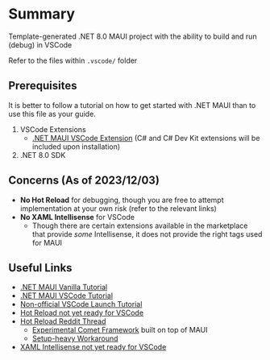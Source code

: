 # Summary
Template-generated .NET 8.0 MAUI project with the ability to build and run (debug) in VSCode

Refer to the files within `.vscode/` folder

## Prerequisites
It is better to follow a tutorial on how to get started with .NET MAUI than to use this file as your guide.

1. VSCode Extensions
    - [.NET MAUI VSCode Extension](https://marketplace.visualstudio.com/items?itemName=ms-dotnettools.dotnet-maui) (C# and C# Dev Kit extensions will be included upon installation)
2. .NET 8.0 SDK

## Concerns (As of 2023/12/03)
- **No Hot Reload** for debugging, though you are free to attempt implementation at your own risk (refer to the relevant links)
- **No XAML Intellisense** for VSCode
    - Though there are certain extensions available in the marketplace that provide *some* Intellisense, it does not provide the right tags used for MAUI

## Useful Links
- [.NET MAUI Vanilla Tutorial](https://dotnet.microsoft.com/en-us/learn/maui/first-app-tutorial/intro)
- [.NET MAUI VSCode Tutorial](https://learn.microsoft.com/en-us/dotnet/maui/get-started/installation?view=net-maui-8.0&tabs=visual-studio-code)
- [Non-official VSCode Launch Tutorial](https://egvijayanand.in/2021/04/04/net-maui-project-debug-with-vs-code/)
- [Hot Reload not yet ready for VSCode](https://github.com/dotnet/maui/discussions/3111)
- [Hot Reload Reddit Thread](https://www.reddit.com/r/dotnetMAUI/comments/10qgghg/hot_reload_with_vs_code_and_ios/)
    - [Experimental Comet Framework](https://github.com/dotnet/Comet) built on top of MAUI
    - [Setup-heavy Workaround](https://github.com/rdavisau/tbc)
- [XAML Intellisense not yet ready for VSCode](https://github.com/microsoft/vscode-dotnettools/issues/565)